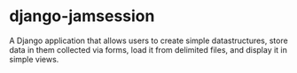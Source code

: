 # django-jamsession

A Django application that allows users to create simple datastructures, store
data in them collected via forms, load it from delimited files, and display
it in simple views.

